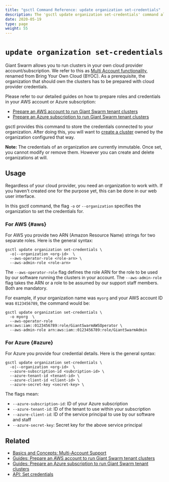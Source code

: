 ```yaml
---
title: "gsctl Command Reference: update organization set-credentials"
description: The 'gsctl update organization set-credentials' command allows to set cloud provider credentials for an organization.
date: 2020-05-19
type: page
weight: 55
---
```


# `update organization set-credentials`

Giant Swarm allows you to run clusters in your own cloud provider account/subscription. We refer to this as [Multi Account functionality](/basics/multi-account/), renamed from Bring Your Own Cloud (BYOC). As a prerequisite, the organization that should own the clusters has to be prepared with cloud provider credentials.

Please refer to our detailed guides on how to prepare roles and credentials in your AWS account or Azure subscription:

- [Prepare an AWS account to run Giant Swarm tenant clusters](/guides/prepare-aws-account-for-tenant-clusters/)
- [Prepare an Azure subscription to run Giant Swarm tenant clusters](/guides/prepare-azure-subscription-for-tenant-clusters/)

gsctl provides this command to store the credentials connected to your organization. After doing this, you will want to [create a cluster](../create-cluster/) owned by the organization configured that way.

**Note:** The credentials of an organization are currently immutable. Once set, you cannot modify or remove them. However you can create and delete organizations at will.

## Usage

Regardless of your cloud provider, you need an organization to work with. If you haven't created one for the purpose yet, this can be done in our web user interface.

In this gsctl command, the flag `-o` or `--organization` specifies the organization to set the credentials for.

### For AWS {#aws}

For AWS you provide two ARN (Amazon Resource Name) strings for two separate roles. Here is the general syntax:

```nohighlight
gsctl update organization set-credentials \
  -o|--organization <org-id>  \
  --aws-operator-role <role-arn> \
  --aws-admin-role <role-arn>
```

The `--aws-operator-role` flag defines the role ARN for the role to be used by our software running the clusters in your account. The `--aws-admin-role` flag takes the ARN or a role to be assumed by our support staff members. Both are mandatory.

For example, if your organization name was `myorg` and your AWS account ID was `0123456789`, the command would be:

```nohighlight
gsctl update organization set-credentials \
  -o myorg  \
  --aws-operator-role arn:aws:iam::0123456789:role/GiantSwarmAWSOperator \
  --aws-admin-role arn:aws:iam::0123456789:role/GiantSwarmAdmin
```

### For Azure {#azure}

For Azure you provide four credential details. Here is the general syntax:

```nohighlight
gsctl update organization set-credentials \
  -o|--organization <org-id>  \
  --azure-subscription-id <subcription-id> \
  --azure-tenant-id <tenant-id> \
  --azure-client-id <client-id> \
  --azure-secret-key <secret-key> \
```

The flags mean:

- `--azure-subscription-id`: ID of your Azure subscription
- `--azure-tenant-id`: ID of the tenant to use within your subscription
- `--azure-client-id`: ID of the service principal to use by our software and staff
- `--azure-secret-key`: Secret key for the above service principal

## Related

- [Basics and Concepts: Multi-Account Support](/basics/multi-account/)
- [Guides: Prepare an AWS account to run Giant Swarm tenant clusters](/guides/prepare-aws-account-for-tenant-clusters/)
- [Guides: Prepare an Azure subscription to run Giant Swarm tenant clusters](/guides/prepare-azure-subscription-for-tenant-clusters/)
- [API: Set credentials](https://docs.giantswarm.io/api/#operation/addCredentials)
